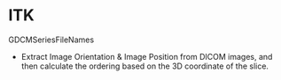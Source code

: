 # ITK

GDCMSeriesFileNames
- Extract Image Orientation & Image Position from DICOM images, and then calculate the ordering based on the 3D coordinate of the slice.
